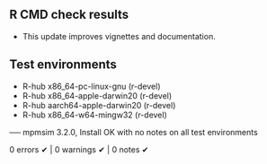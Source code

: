 ## R CMD check results

* This update improves vignettes and documentation.

## Test environments
- R-hub x86_64-pc-linux-gnu (r-devel)
- R-hub x86_64-apple-darwin20 (r-devel)
- R-hub aarch64-apple-darwin20 (r-devel)
- R-hub x86_64-w64-mingw32 (r-devel)

── mpmsim 3.2.0, Install OK with no notes on all test environments

0 errors ✔ | 0 warnings ✔ | 0 notes ✔
